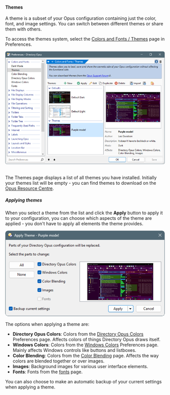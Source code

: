 #### Themes

A theme is a subset of your Opus configuration containing just the color, font, and image settings. You can switch between different themes or share them with others.

To access the themes system, select the [Colors and Fonts / Themes](/Manual/preferences/preferences_categories/colors_and_fonts/themes.md) page in Preferences.

![](/Manual/images/media/13/themes.png) 

The Themes page displays a list of all themes you have installed. Initially your themes list will be empty - you can find themes to download on the [Opus Resource Centre](http://www.gpsoft.com.au/DScripts/redirect.asp?page=themes).

##### Applying themes

When you select a theme from the list and click the **Apply** button to apply it to your configuration, you can choose which aspects of the theme are applied - you don't have to apply all elements the theme provides.

![](/Manual/images/media/13/themes_apply.png)

The options when applying a theme are:

- **Directory Opus Colors**: Colors from the [Directory Opus Colors](/Manual/preferences/preferences_categories/colors_and_fonts/directory_opus_colors.md) Preferences page. Affects colors of things Directory Opus draws itself.
- **Windows Colors**: Colors from the [Windows Colors](/Manual/preferences/preferences_categories/colors_and_fonts/windows_colors.md) Preferences page. Mainly affects Windows controls like buttons and listboxes.
- **Color Blending**: Colors from the [Color Blending](/Manual/preferences/preferences_categories/colors_and_fonts/color_blending.md) page. Affects the way colors are blended together or over images.
- **Images**: Background images for various user interface elements.
- **Fonts**: Fonts from the [fonts](/Manual/preferences/preferences_categories/colors_and_fonts/fonts.md) page.

You can also choose to make an automatic backup of your current settings when applying a theme.
